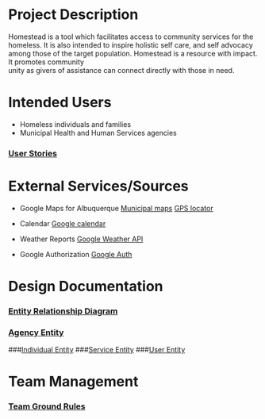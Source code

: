 # Project Description
Homestead is a tool which facilitates access to community services for the homeless. 
It is also intended to inspire holistic self care, and self advocacy among those of 
the target population. Homestead is a resource with impact.  It promotes community  
unity as givers of assistance can connect directly with those in need.
 


# Intended Users
* Homeless individuals and families
* Municipal Health and Human Services agencies
### [User Stories](user-stories.md)



# External Services/Sources

* Google Maps for Albuquerque
  [Municipal maps](https://www.cabq.gov/abq-data)
  [GPS locator](https://developers.google.com/maps/documentation/geolocation/intro)
 
* Calendar
  [Google calendar](https://developers.google.com/calendar/v3/reference)
  
* Weather Reports
  [Google Weather API](https://developers.google.com/android/reference/com/google/android/gms/awareness/state/Weather)
  
* Google Authorization
  [Google Auth](https://developers.google.com/identity)



# Design Documentation
### [Entity Relationship Diagram](erd.md) 

### [Agency Entity](https://github.com/team-homestead/server/blob/master/src/main/java/edu/cnm/deepdive/server/model/entity/Agency.java) 
###[Individual Entity](https://github.com/team-homestead/server/blob/master/src/main/java/edu/cnm/deepdive/server/model/entity/Individual.java)
###[Service Entity](https://github.com/team-homestead/server/blob/master/src/main/java/edu/cnm/deepdive/server/model/entity/Service.java)
###[User Entity](https://github.com/team-homestead/server/blob/master/src/main/java/edu/cnm/deepdive/server/model/entity/User.java)


# Team Management
### [Team Ground Rules](ground-rules.md)